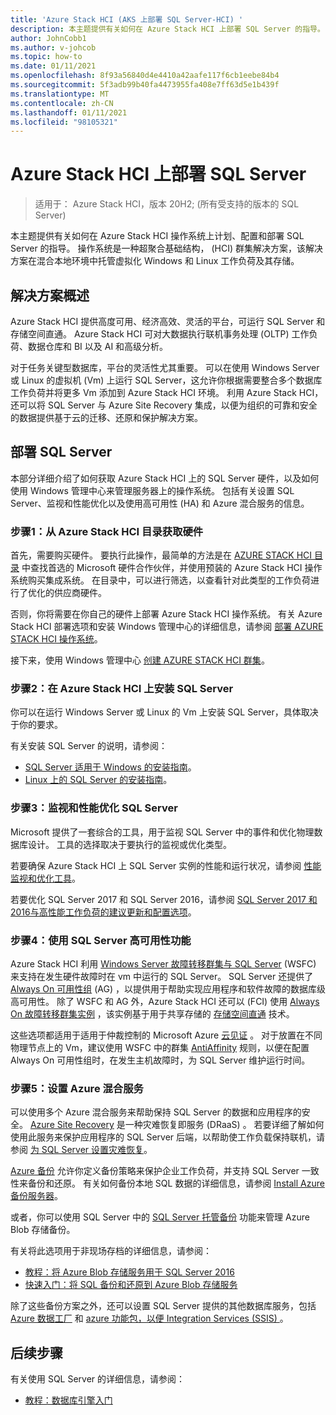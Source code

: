 ```yaml
---
title: 'Azure Stack HCI (AKS 上部署 SQL Server-HCI) '
description: 本主题提供有关如何在 Azure Stack HCI 上部署 SQL Server 的指导。
author: JohnCobb1
ms.author: v-johcob
ms.topic: how-to
ms.date: 01/11/2021
ms.openlocfilehash: 8f93a56840d4e4410a42aafe117f6cb1eebe84b4
ms.sourcegitcommit: 5f3adb99b40fa4473955fa408e7ff63d5e1b439f
ms.translationtype: MT
ms.contentlocale: zh-CN
ms.lasthandoff: 01/11/2021
ms.locfileid: "98105321"
---
```

# <a name="deploy-sql-server-on-azure-stack-hci"></a>Azure Stack HCI 上部署 SQL Server

>适用于： Azure Stack HCI，版本 20H2; (所有受支持的版本的 SQL Server) 

本主题提供有关如何在 Azure Stack HCI 操作系统上计划、配置和部署 SQL Server 的指导。 操作系统是一种超聚合基础结构， (HCI) 群集解决方案，该解决方案在混合本地环境中托管虚拟化 Windows 和 Linux 工作负荷及其存储。

## <a name="solution-overview"></a>解决方案概述
Azure Stack HCI 提供高度可用、经济高效、灵活的平台，可运行 SQL Server 和存储空间直通。 Azure Stack HCI 可对大数据执行联机事务处理 (OLTP) 工作负荷、数据仓库和 BI 以及 AI 和高级分析。

对于任务关键型数据库，平台的灵活性尤其重要。 可以在使用 Windows Server 或 Linux 的虚拟机 (Vm) 上运行 SQL Server，这允许你根据需要整合多个数据库工作负荷并将更多 Vm 添加到 Azure Stack HCI 环境。 利用 Azure Stack HCI，还可以将 SQL Server 与 Azure Site Recovery 集成，以便为组织的可靠和安全的数据提供基于云的迁移、还原和保护解决方案。

## <a name="deploy-sql-server"></a>部署 SQL Server
本部分详细介绍了如何获取 Azure Stack HCI 上的 SQL Server 硬件，以及如何使用 Windows 管理中心来管理服务器上的操作系统。 包括有关设置 SQL Server、监视和性能优化以及使用高可用性 (HA) 和 Azure 混合服务的信息。

### <a name="step-1-acquire-hardware-from-the-azure-stack-hci-catalog"></a>步骤1：从 Azure Stack HCI 目录获取硬件
首先，需要购买硬件。 要执行此操作，最简单的方法是在 [AZURE STACK HCI 目录](https://hcicatalog.azurewebsites.net) 中查找首选的 Microsoft 硬件合作伙伴，并使用预装的 Azure Stack HCI 操作系统购买集成系统。 在目录中，可以进行筛选，以查看针对此类型的工作负荷进行了优化的供应商硬件。

否则，你将需要在你自己的硬件上部署 Azure Stack HCI 操作系统。 有关 Azure Stack HCI 部署选项和安装 Windows 管理中心的详细信息，请参阅 [部署 AZURE STACK HCI 操作系统](./operating-system.md)。

接下来，使用 Windows 管理中心 [创建 AZURE STACK HCI 群集](./create-cluster.md)。

### <a name="step-2-install-sql-server-on-azure-stack-hci"></a>步骤2：在 Azure Stack HCI 上安装 SQL Server
你可以在运行 Windows Server 或 Linux 的 Vm 上安装 SQL Server，具体取决于你的要求。

有关安装 SQL Server 的说明，请参阅：
- [SQL Server 适用于 Windows 的安装指南](https://docs.microsoft.com/sql/database-engine/install-windows/install-sql-server?view=sql-server-ver15&preserve-view=true)。
- [Linux 上的 SQL Server 的安装指南](https://docs.microsoft.com/sql/linux/sql-server-linux-setup?view=sql-server-ver15&preserve-view=true)。

### <a name="step-3-monitor-and-performance-tune-sql-server"></a>步骤3：监视和性能优化 SQL Server
Microsoft 提供了一套综合的工具，用于监视 SQL Server 中的事件和优化物理数据库设计。 工具的选择取决于要执行的监视或优化类型。

若要确保 Azure Stack HCI 上 SQL Server 实例的性能和运行状况，请参阅 [性能监视和优化工具](https://docs.microsoft.com/sql/relational-databases/performance/performance-monitoring-and-tuning-tools?view=sql-server-ver15&preserve-view=true)。

若要优化 SQL Server 2017 和 SQL Server 2016，请参阅 [SQL Server 2017 和2016与高性能工作负荷的建议更新和配置选项](https://support.microsoft.com/help/4465518/recommended-updates-and-configurations-for-sql-server)。

### <a name="step-4-use-sql-server-high-availability-features"></a>步骤4：使用 SQL Server 高可用性功能
Azure Stack HCI 利用 [Windows Server 故障转移群集与 SQL Server](https://docs.microsoft.com/sql/sql-server/failover-clusters/windows/windows-server-failover-clustering-wsfc-with-sql-server) (WSFC) 来支持在发生硬件故障时在 vm 中运行的 SQL Server。 SQL Server 还提供了 [Always On 可用性组](https://docs.microsoft.com/sql/database-engine/availability-groups/windows/always-on-availability-groups-sql-server) (AG) ，以提供用于帮助实现应用程序和软件故障的数据库级高可用性。 除了 WSFC 和 AG 外，Azure Stack HCI 还可以 (FCI) 使用 [Always On 故障转移群集实例](https://docs.microsoft.com/sql/sql-server/failover-clusters/windows/always-on-failover-cluster-instances-sql-server) ，该实例基于用于共享存储的 [存储空间直通](/windows-server/storage/storage-spaces/storage-spaces-direct-overview) 技术。

这些选项都适用于适用于仲裁控制的 Microsoft Azure [云见证](https://docs.microsoft.com/windows-server/failover-clustering/deploy-cloud-witness) 。 对于放置在不同物理节点上的 Vm，建议使用 WSFC 中的群集 [AntiAffinity](https://docs.microsoft.com/windows-server/failover-clustering/cluster-affinity) 规则，以便在配置 Always On 可用性组时，在发生主机故障时，为 SQL Server 维护运行时间。

### <a name="step-5-set-up-azure-hybrid-services"></a>步骤5：设置 Azure 混合服务
可以使用多个 Azure 混合服务来帮助保持 SQL Server 的数据和应用程序的安全。 [Azure Site Recovery](https://azure.microsoft.com/services/site-recovery/) 是一种灾难恢复即服务 (DRaaS) 。 若要详细了解如何使用此服务来保护应用程序的 SQL Server 后端，以帮助使工作负载保持联机，请参阅 [为 SQL Server 设置灾难恢复](https://docs.microsoft.com/azure/site-recovery/site-recovery-sql)。

[Azure 备份](https://azure.microsoft.com/services/backup/) 允许你定义备份策略来保护企业工作负荷，并支持 SQL Server 一致性来备份和还原。 有关如何备份本地 SQL 数据的详细信息，请参阅 [Install Azure 备份服务器](https://docs.microsoft.com/azure/backup/backup-azure-microsoft-azure-backup)。

或者，你可以使用 SQL Server 中的 [SQL Server 托管备份](https://docs.microsoft.com/sql/relational-databases/backup-restore/sql-server-managed-backup-to-microsoft-azure?view=sql-server-ver15&preserve-view=true) 功能来管理 Azure Blob 存储备份。

有关将此选项用于非现场存档的详细信息，请参阅： 

- [教程：将 Azure Blob 存储服务用于 SQL Server 2016](https://docs.microsoft.com/sql/relational-databases/tutorial-use-azure-blob-storage-service-with-sql-server-2016?view=sql-server-ver15&preserve-view=true)
- [快速入门：将 SQL 备份和还原到 Azure Blob 存储服务](https://docs.microsoft.com/sql/relational-databases/tutorial-sql-server-backup-and-restore-to-azure-blob-storage-service?view=sql-server-ver15&tabs=SSMS&preserve-view=true)

除了这些备份方案之外，还可以设置 SQL Server 提供的其他数据库服务，包括 [Azure 数据工厂](https://docs.microsoft.com/azure/machine-learning/team-data-science-process/move-sql-azure-adf) 和 [azure 功能包，以便 Integration Services (SSIS) ](https://docs.microsoft.com/sql/integration-services/azure-feature-pack-for-integration-services-ssis?view=sql-server-ver15&preserve-view=true)。

## <a name="next-steps"></a>后续步骤
有关使用 SQL Server 的详细信息，请参阅：
- [教程：数据库引擎入门](https://docs.microsoft.com/sql/relational-databases/tutorial-getting-started-with-the-database-engine?view=sql-server-ver15&preserve-view=true)
